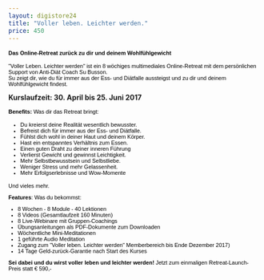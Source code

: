 ```yaml
---
layout: digistore24
title: "Voller leben. Leichter werden."
price: 450
---
```

<h1 style="color:#000000;font-family:Verdana, Arial, Helvetica, sans-serif;font-size:11px;"><strong>Das Online-Retreat zur&#xFC;ck zu dir und deinem Wohlf&#xFC;hlgewicht</strong></h1>
<p><span style="color:#000000;font-family:Verdana, Arial, Helvetica, sans-serif;font-size:11px;">&quot;Voller Leben. Leichter werden&quot; ist ein 8 w&#xF6;chiges multimediales Online-Retreat mit dem pers&#xF6;nlichen Support von Anti-Di&#xE4;t Coach Su Busson. <br>Su zeigt&#xA0;dir, wie du f&#xFC;r immer aus der Ess- und Di&#xE4;tfalle aussteigst und zu dir und deinem Wohlf&#xFC;hlgewicht findest. &#xA0;<br><br></span><strong>Kurslaufzeit: 30. April bis 25. Juni 2017&#xA0;</strong></p>
<p style="color:#000000;font-family:Verdana, Arial, Helvetica, sans-serif;font-size:11px;"><strong>Benefits:&#xA0;</strong>Was dir das Retreat bringt:</p>
<ul><li style="color:#000000;font-family:Verdana, Arial, Helvetica, sans-serif;font-size:11px;">Du kreierst deine Realit&#xE4;t wesentlich bewusster.</li>
<li style="color:#000000;font-family:Verdana, Arial, Helvetica, sans-serif;font-size:11px;">Befreist dich f&#xFC;r immer aus der&#xA0;Ess- und Di&#xE4;tfalle.</li>
<li style="color:#000000;font-family:Verdana, Arial, Helvetica, sans-serif;font-size:11px;">F&#xFC;hlst dich wohl in deiner Haut und deinem K&#xF6;rper.</li>
<li style="color:#000000;font-family:Verdana, Arial, Helvetica, sans-serif;font-size:11px;">Hast ein entspanntes Verh&#xE4;ltnis zum Essen.</li>
<li style="color:#000000;font-family:Verdana, Arial, Helvetica, sans-serif;font-size:11px;">Einen guten Draht zu deiner inneren F&#xFC;hrung</li>
<li style="color:#000000;font-family:Verdana, Arial, Helvetica, sans-serif;font-size:11px;">Verlierst Gewicht und gewinnst Leichtigkeit.</li>
<li style="color:#000000;font-family:Verdana, Arial, Helvetica, sans-serif;font-size:11px;">Mehr&#xA0;Selbstbewusstsein und Selbstliebe.</li>
<li style="color:#000000;font-family:Verdana, Arial, Helvetica, sans-serif;font-size:11px;">Weniger Stress und mehr Gelassenheit.</li>
<li style="color:#000000;font-family:Verdana, Arial, Helvetica, sans-serif;font-size:11px;">Mehr Erfolgserlebnisse und&#xA0;Wow-Momente</li>
</ul><p style="color:#000000;font-family:Verdana, Arial, Helvetica, sans-serif;font-size:11px;">Und vieles mehr.</p>
<p style="color:#000000;font-family:Verdana, Arial, Helvetica, sans-serif;font-size:11px;"><strong>Features</strong>: Was du bekommst:</p>
<ul style="color:#000000;font-family:Verdana, Arial, Helvetica, sans-serif;font-size:11px;"><li>8 Wochen - 8 Module - 40 Lektionen</li>
<li>8 Videos (Gesamtlaufzeit 160 Minuten)</li>
<li>8 Live-Webinare mit Gruppen-Coachings</li>
<li>&#xDC;bungsanleitungen als PDF-Dokumente&#xA0;zum Downloaden</li>
<li>W&#xF6;chentliche Mini-Meditationen</li>
<li>1 gef&#xFC;hrte Audio Meditation</li>
<li>Zugang zum &quot;Voller leben. Leichter werden&quot;&#xA0;Memberbereich bis Ende Dezember&#xA0;2017)</li>
<li>14 Tage Geld-zur&#xFC;ck-Garantie&#xA0;nach Start des Kurses</li>
</ul><p style="color:#000000;font-family:Verdana, Arial, Helvetica, sans-serif;font-size:11px;"><strong>Sei dabei und du wirst voller leben und leichter werden! </strong>Jetzt zum einmaligen Retreat-Launch-Preis statt &#x20AC; 590,-</p>